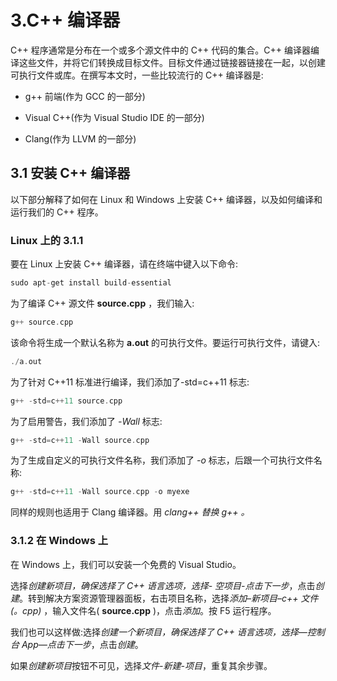 # 3.C++ 编译器

C++ 程序通常是分布在一个或多个源文件中的 C++ 代码的集合。C++ 编译器编译这些文件，并将它们转换成目标文件。目标文件通过链接器链接在一起，以创建可执行文件或库。在撰写本文时，一些比较流行的 C++ 编译器是:

*   g++ 前端(作为 GCC 的一部分)

*   Visual C++(作为 Visual Studio IDE 的一部分)

*   Clang(作为 LLVM 的一部分)

## 3.1 安装 C++ 编译器

以下部分解释了如何在 Linux 和 Windows 上安装 C++ 编译器，以及如何编译和运行我们的 C++ 程序。

### Linux 上的 3.1.1

要在 Linux 上安装 C++ 编译器，请在终端中键入以下命令:

```cpp
sudo apt-get install build-essential

```

为了编译 C++ 源文件 **source.cpp** ，我们输入:

```cpp
g++ source.cpp

```

该命令将生成一个默认名称为 **a.out** 的可执行文件。要运行可执行文件，请键入:

```cpp
./a.out

```

为了针对 C++11 标准进行编译，我们添加了-std=c++11 标志:

```cpp
g++ -std=c++11 source.cpp

```

为了启用警告，我们添加了 *-Wall* 标志:

```cpp
g++ -std=c++11 -Wall source.cpp

```

为了生成自定义的可执行文件名称，我们添加了 *-o* 标志，后跟一个可执行文件名称:

```cpp
g++ -std=c++11 -Wall source.cpp -o myexe

```

同样的规则也适用于 Clang 编译器。用 *clang++ 替换 *g++* 。*

### 3.1.2 在 Windows 上

在 Windows 上，我们可以安装一个免费的 Visual Studio。

选择*创建新项目，*确保选择了 *C++* 语言选项，选择- *空项目*-点击*下一步*，点击*创建*。转到解决方案资源管理器面板，右击项目名称，选择*添加*–*新项目*–*c++ 文件(。cpp)* ，输入文件名( **source.cpp** )，点击*添加*。按 F5 运行程序。

我们也可以这样做:选择*创建一个新项目，*确保选择了 *C++* 语言选项，选择—*控制台 App*—点击*下一步*，点击*创建*。

如果*创建新项目*按钮不可见，选择*文件-新建-项目*，重复其余步骤。